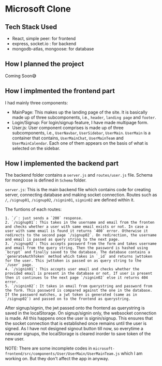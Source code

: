 # Microsoft Clone 

## Tech Stack Used 
- React, simple peer: for frontend
- express, socket.io : for backend
- mongodb-atlas, mongoose: for database

## How I planned the project 

Coming Soon😅

## How I implmented the frontend part 

I had mainly three components: 
- MainPage: This makes up the landing page of the site. It is basically made up of three subcomponents, i.e., `header`, `landing page` and `footer`. 
- Login/Signup: For login/signup feature, I have made multipage form. 
- User.js: User component comprises is made up of three subcomponents, i.e., `UserNavbar`, `UserSidebar`, `UserMain`. `UserMain` is a container that contains, `UserMainChat`, `UserMainTeam` and `UserMainCalendar`. Each one of them appears on the basis of what  is selected on the sidebar.

## How I implemented the backend part 

The backend folder contains a `server.js` and `routes/user.js` file. Schema for mongoose is defined in `Schema` folder. 

`server.js`: This is the main backend file which contains code for creating server, connecting database and making socket connection. Routes such as `/`, `/signup01`, `/signup02`, `/signin01`, `signin02` are defined within it.

The funtions of each routes:
    
    1. `/`: just sends a `200` response.
    2. `/signup01`: This takes in the username and email from the fronten and checks whether a user with same email exists or not. In case a user with same email is found it returns `400` error. Otherwise it redirects to the second page `/signup02`. On redirection, the username and email is passed as query string to the next page.
    3. `/signup02`: This accepts password from the form and takes username and email from the query string. Then the password is hashed using `bcrypt` and finally saved to the database. The database contains a `generateAuthToken` method which takes in `_id` and returns jwttoken for the user. This jwttoken is passed on as query string to the `/user` page.
    4. `/signin01`: This accepts user email and checks whether the provided email is present in the database or not. If user is present then it continues to the next page `/signin02` else it returns 404 error.
    5. `/signin02`: It takes in email from querystring and password from the form. This password is compared against the one in the database. If the password matches, a jwt token is generated (same as in `/signup02`) and passed on to the frontend as querystring.

After signup/signin, the jwt passed onto the frontend as querystring is saved in the localStorage. On signup/signin only, the websocket connection is made. All this happens  once the user is signin/signup. This ensures that the socket connection that is established once remains until the user is signed. As I have not designed signout button till now, so everytime a newuser signups, the localStorage is cleared inorder to save token of the new user.  


NOTE: There are some incomplete codes in `microsoft-frontend/src/components/User/UserMain/UserMainTeam.js` which I am working on. But they don't affect the app in anyway. 